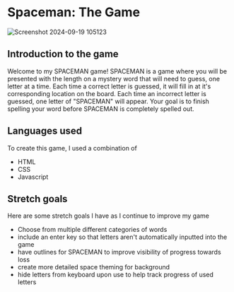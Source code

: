 # Spaceman: The Game

![Screenshot 2024-09-19 105123](https://github.com/user-attachments/assets/8955ee26-2327-4351-8205-539c7b704f0a)

## Introduction to the game
Welcome to my SPACEMAN game! SPACEMAN is a game where you will be presented with the length on a mystery word that will need to guess, one letter at a time. Each time a correct letter is guessed, it will fill in at it's corresponding location on the board. Each time an incorrect letter is guessed, one letter of "SPACEMAN" will appear. Your goal is to finish spelling your word before SPACEMAN is completely spelled out.

## Languages used
To create this game, I used a combination of 
- HTML
- CSS
- Javascript

## Stretch goals
Here are some stretch goals I have as I continue to improve my game
- Choose from multiple different categories of words
- include an enter key so that letters aren't automatically inputted into the game
- have outlines for SPACEMAN to improve visibility of progress towards loss
- create more detailed space theming for background
- hide letters from keyboard upon use to help track progress of used letters
